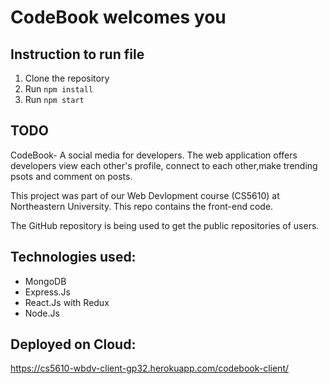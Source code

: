 
# CodeBook welcomes you

## Instruction to run file
1. Clone the repository
1. Run `npm install`
2. Run `npm start`

## TODO
CodeBook- A social media for developers. The web application offers developers view each other's profile, connect to each other,make trending psots and comment on posts.

This project was part of our Web Devlopment course (CS5610) at Northeastern University. This repo contains the front-end code.

The GitHub repository is being used to get the public repositories of users.

## Technologies used:
* MongoDB
* Express.Js
* React.Js with Redux
* Node.Js
 
## Deployed on Cloud: 
https://cs5610-wbdv-client-gp32.herokuapp.com/codebook-client/
    
